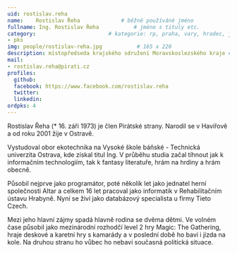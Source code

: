 ```yaml
---
uid: rostislav.reha	
name:    Rostislav Řeha	    		# běžně používáné jméno
fullname: Ing. Rostislav Řeha	  		# jméno s tituly etc.
category:                 		# kategorie: rp, praha, vary, hradec, jmk, senat
- pks
img: people/rostislav-reha.jpg           # 165 x 220
description: místopředseda krajského sdružení Moravskoslezského kraje # kratký popis, max 160 znaků
mail:
- rostislav.reha@pirati.cz
profiles:
  github:
  facebook:	https://www.facebook.com/rostislav.reha	
  twitter:
  linkedin: 
ordpks: 4
---
```


Rostislav Řeha (* 16. záři 1973) je člen Pirátské strany. Narodil se v Havířově a od roku 2001 žije v Ostravě.

Vystudoval obor ekotechnika na Vysoké škole báňské - Technická univerzita Ostrava, kde získal titul Ing. V průběhu studia začal tíhnout jak k informačním technologiím, tak k fantasy literatuře, hrám na hrdiny a hrám obecně.

Působil nejprve jako programátor, poté několik let jako jednatel herní společnosti Altar a celkem 16 let pracoval jako informatik v Rehabilitačním ústavu Hrabyně. Nyní se živí jako databázový specialista u firmy Tieto Czech.

Mezi jeho hlavní zájmy spadá hlavně rodina se dvěma dětmi. Ve volném čase působil jako mezinárodní rozhodčí level 2 hry Magic: The Gathering, hraje deskové a karetní hry s kamarády a v poslední době ho baví i jízda na kole. Na druhou stranu ho vůbec ho nebaví současná politická situace.